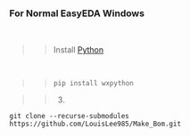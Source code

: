 ### For Normal EasyEDA Windows

<br>

>>Install [Python](https://www.python.org/downloads)
<br>



>>```shell
>>pip install wxpython
>>```

>>3.
```shell
git clone --recurse-submodules https://github.com/LouisLee985/Make_Bom.git
```
